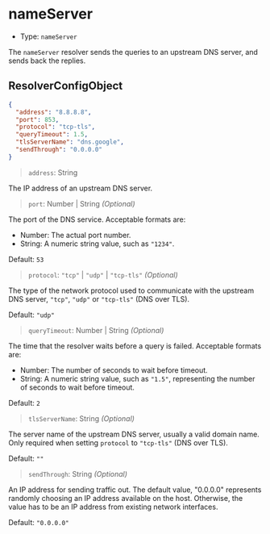 # nameServer

* Type: `nameServer`

The `nameServer` resolver sends the queries to an upstream DNS server, and sends back the replies.

## ResolverConfigObject

```json
{
  "address": "8.8.8.8",
  "port": 853,
  "protocol": "tcp-tls",
  "queryTimeout": 1.5,
  "tlsServerName": "dns.google",
  "sendThrough": "0.0.0.0"
}
```

> `address`: String

The IP address of an upstream DNS server.

> `port`: Number | String _(Optional)_

The port of the DNS service. Acceptable formats are:

* Number: The actual port number.
* String: A numeric string value, such as `"1234"`.

Default: `53`

> `protocol`: `"tcp"` | `"udp"` | `"tcp-tls"` _(Optional)_

The type of the network protocol used to communicate with the upstream DNS server, `"tcp"`, `"udp"` or `"tcp-tls"` (DNS
over TLS).

Default: `"udp"`

> `queryTimeout`: Number | String _(Optional)_

The time that the resolver waits before a query is failed. Acceptable formats are:

* Number: The number of seconds to wait before timeout.
* String: A numeric string value, such as `"1.5"`, representing the number of seconds to wait before timeout.

Default: `2`

> `tlsServerName`: String _(Optional)_

The server name of the upstream DNS server, usually a valid domain name. Only required when setting `protocol`
to `"tcp-tls"` (DNS over TLS).

Default: `""`

> `sendThrough`: String _(Optional)_

An IP address for sending traffic out. The default value, "0.0.0.0" represents randomly choosing an IP address available
on the host. Otherwise, the value has to be an IP address from existing network interfaces.

Default: `"0.0.0.0"`
